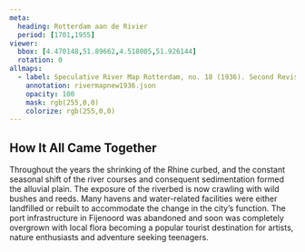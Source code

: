 ```yaml
---
meta:
  heading: Rotterdam aan de Rivier
  period: [1701,1955]
viewer:
  bbox: [4.470148,51.89662,4.518005,51.926144]
  rotation: 0
allmaps:
  - label: Speculative River Map Rotterdam, no. 18 (1936). Second Revision, serie II, 2023. Scale 1:5,000. The Berlage. Based on River Map Rotterdam, no. 18. Second Revision, serie II, 1936. Scale 1:5,000. Geoplaza, VU Amsterdam. Signature LL.11007gk
    annotation: rivermapnew1936.json
    opacity: 100
    mask: rgb(255,0,0)
    colorize: rgb(255,0,0)
---
```

## How It All Came Together

Throughout the years the shrinking of the Rhine curbed, and the constant seasonal shift of the river courses and consequent sedimentation formed the alluvial plain. The exposure of the riverbed is now crawling with wild bushes and reeds. Many havens and water-related facilities were either landfilled or rebuilt to accommodate the change in the city’s function.  The port infrastructure in Fijenoord was abandoned and soon was completely overgrown with local flora becoming a popular tourist destination for artists, nature enthusiasts and adventure seeking teenagers.
